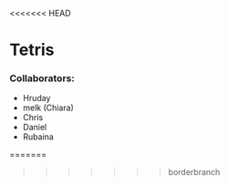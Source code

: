 <<<<<<< HEAD
# Tetris
### Collaborators:
- Hruday
- melk (Chiara)
- Chris
- Daniel
- Rubaina

=======

>>>>>>> borderbranch
